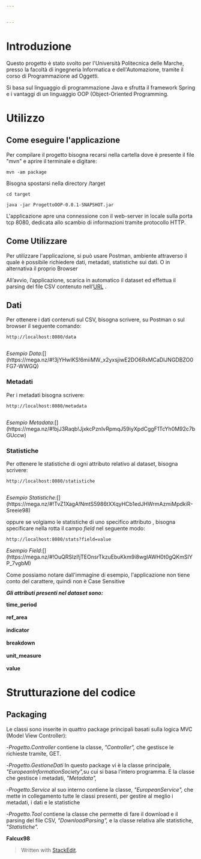 ```yaml
---


---
```


<h1 id="introduzione">Introduzione</h1>  
<p>Questo progetto è stato svolto per l'Università Politecnica delle Marche, presso la facoltà di ingegneria Informatica e dell'Automazione, tramite il corso di Programmazione ad Oggetti.
</p><p>Si basa sul linguaggio di programmazione Java e sfrutta il framework Spring e i vantaggi di un linguaggio OOP (Object-Oriented Programming.</p>  
<h1 id="utilizzo-del-software">Utilizzo</h1>
<h2 id="come-eseguire-l'applicazione">Come eseguire l'applicazione</h2>
<p>Per compilare il progetto bisogna recarsi nella cartella dove è presente il file "mvn" e aprire il terminale e digitare:
</p><p></p><pre><code>mvn -am package</code></pre>
<p></p><p>Bisogna spostarsi nella directory /target
</p><p></p><pre><code>cd target</code></pre>
<p></p><p></p><pre><code>java -jar ProgettoOOP-0.0.1-SNAPSHOT.jar</code></pre>
<p></p><p></p><p>
L'applicazione apre una connessione con il web-server in locale 
sulla porta tcp 8080, dedicata allo scambio di informazioni
tramite protocollo HTTP.
</p><h2 id="come-utilizzare">Come Utilizzare</h2>  
<p></p><p>Per utilizzare l'applicazione, si può usare Postman, ambiente
attraverso il quale è possibile richiedere dati, metadati, 
statistiche sui dati. O in alternativa il proprio Browser
</p><p>All’avvio, l’applicazione, scarica in automatico il dataset
ed effettua il parsing del file CSV contenuto nell’<a href="http://data.europa.eu/euodp/data/api/3/action/package_show?id=GIGFgVkEyuzYNvbktE7tAQ">URL</a> .
</p><h2 id="dati">Dati</h2>  
<p></p><p>Per ottenere i dati contenuti sul CSV, bisogna scrivere,
su Postman o sul browser il seguente comando: 
</p><pre><code>http://localhost:8080/data </code><p></p></pre>
<em>Esempio Data:</em>[](https://mega.nz/#!3jYHwIKS!6miiMW_x2yxsjiwE2DO6RxMCaDlJNGDBZO0FG7-WWGQ) 
<p></p><h3 id="metadati">Metadati</h3>  
<p>Per i metadati bisogna scrivere:</p>  
<pre><code>http://localhost:8080/metadata </code><p></p></pre>
<em>Esempio Metadata:</em>[](https://mega.nz/#!bjJ3Raqb!JjxkcPznIvRpmqJ59iyXpdCggF1TcYh0M92c7bGUccw)
<h3 id="statistiche">Statistiche</h3>  
<p>Per ottenere le statistiche di ogni attributo relativo al dataset, bisogna scrivere:</p>  
<pre><code>http://localhost:8080/statistiche </code><p></p></pre>
<em>Esempio Statistiche:</em>[](https://mega.nz/#!TvZ1XagA!NmtS5986tXXqyHCb1edJHWrmAzmiMpdkiR-Sreeie98)
<p>oppure se volgiamo le statistiche di uno specifico attributo , bisogna specificare nella rotta il campo <em>field</em> nel seguente modo:</p>  
<pre><code>http://localhost:8080/stats?field=value </code></pre>
<em>Esempio Field:</em>[](https://mega.nz/#!OuQRSIzI!jTEOnsrTkzuEbuKkm9i8wgIAWH0t0gQKmSIYP_7vgbM)
</p><p>
Come possiamo notare dall'immagine di esempio, l'applicazione non tiene conto del carattere, quindi non è Case Sensitive
<p><em><strong>Gli attributi presenti nel dataset sono:</strong></em><br>  
</p><p><strong>time_period<br><br>  
ref_area <br><br>  
indicator<br><br>  
breakdown<br><br>  
unit_measure<br><br>  
value<br></strong></p>  
<h1 id="strutturazione-del-codice">Strutturazione del codice</h1>  
<h2 id="packaging">Packaging</h2>  
<p>Le classi sono inserite in quattro package principali basati sulla logica MVC (Model View Controller):</p>  
<p>-<em>Progetto.Controller</em> contiene la classe, <em>"Controller",</em> che gestisce le richieste tramite, GET.</p>  
<p>-<em>Progetto.GestioneDati</em> In questo package vi è la classe principale,  <em>"EuropeanInformationSociety",</em>su cui si basa l’intero programma.
E la classe che gestisce i metadati, <em>"Metadata",</em></p>  
<p>-<em>Progetto.Service</em> al suo interno contiene la classe,  <em>"EuropeanService",</em> che mette in collegamento tutte le classi presenti, per gestire al meglio i metadati, i dati e le statistiche</p>
<p>-<em>Progetto.Tool</em> contiene la classe che permette di fare il download e il parsing del file CSV,  <em>"DownloadParsing",</em> e la classe relativa alle statistiche,  <em>"Statistiche".</em></p>  
<p><strong>Falcux98<strong></strong></strong></p>  
<blockquote>  
<p>Written with <a href="https://stackedit.io/">StackEdit</a>.</p>  
</blockquote>

